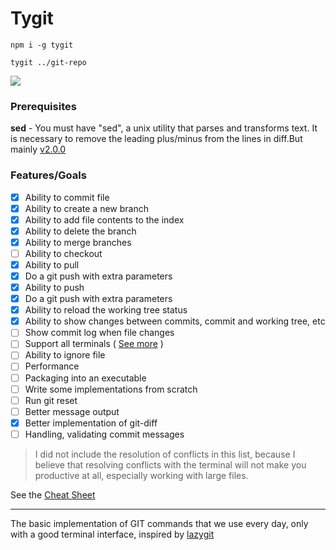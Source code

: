 # Tygit

```code
npm i -g tygit

tygit ../git-repo
```

![](https://res.cloudinary.com/dmtrk3yns/image/upload/q_auto:best/v1539786875/asd_evufbh.jpg)

### Prerequisites

**sed** - You must have "sed", a unix utility that parses and transforms text. It is necessary to remove the leading plus/minus from the lines in diff.But mainly [v2.0.0](https://github.com/vaheqelyan/tygit/releases/tag/v2.0.0)

### Features/Goals

- [x] Ability to commit file
- [x] Ability to create a new branch
- [x] Ability to add file contents to the index
- [x] Ability to delete the branch
- [x] Ability to merge branches
- [ ] Ability to checkout
- [x] Ability to pull
- [x] Do a git push with extra parameters
- [x] Ability to push
- [x] Do a git push with extra parameters
- [x] Ability to reload the working tree status
- [x] Ability to show changes between commits, commit and working tree, etc
- [ ] Show commit log when file changes
- [ ] Support all terminals ( [See more](https://github.com/vaheqelyan/tygit/blob/master/TERMINAL_SUPPORT.md) )
- [ ] Ability to ignore file
- [ ] Performance
- [ ] Packaging into an executable
- [ ] Write some implementations from scratch
- [ ] Run git reset
- [ ] Better message output
- [x] Better implementation of git-diff
- [ ] Handling, validating commit messages

> I did not include the resolution of conflicts in this list, because I believe that resolving conflicts with the terminal will not make you productive at all, especially working with large files.

See the [Cheat Sheet](https://github.com/vaheqelyan/tygit/blob/master/CHEAT_SHEET.md)

---

The basic implementation of GIT commands that we use every day, only with a good terminal interface, inspired by [lazygit](https://github.com/jesseduffield/lazygit)
